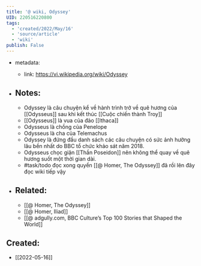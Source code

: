 ```yaml
---
title: '@ wiki, Odyssey'
UID: 220516220800
tags:
  - 'created/2022/May/16'
  - 'source/article'
  - 'wiki'
publish: False
---
```

- metadata:
	- link: https://vi.wikipedia.org/wiki/Odyssey

- ## Notes:
	- Odyssey là câu chuyện kể về hành trình trở về quê hương của [[Odysseus]] sau khi kết thúc [[Cuộc chiến thành Troy]]
	- [[Odysseus]] là vua của đảo [[Ithaca]]
	- Odysseus là chồng của Penelope
	- Odysseus là cha của Telemachus
	- Odyssey là đứng đầu danh sách các câu chuyện có sức ảnh hưởng lâu bền nhất do BBC tổ chức khảo sát năm 2018.
	- Odysseus chọc giận [[Thần Poseidon]] nên không thể quay về quê hương suốt một thời gian dài.
	- #task/todo đọc xong quyển [[@ Homer, The Odyssey]] đã rồi lên đây đọc wiki tiếp vậy
- ## Related:
	- [[@ Homer, The Odyssey]]
	- [[@ Homer, Iliad]]
	- [[@ adgully.com, BBC Culture’s Top 100 Stories that Shaped the World]]
## Created:
- [[2022-05-16]]
